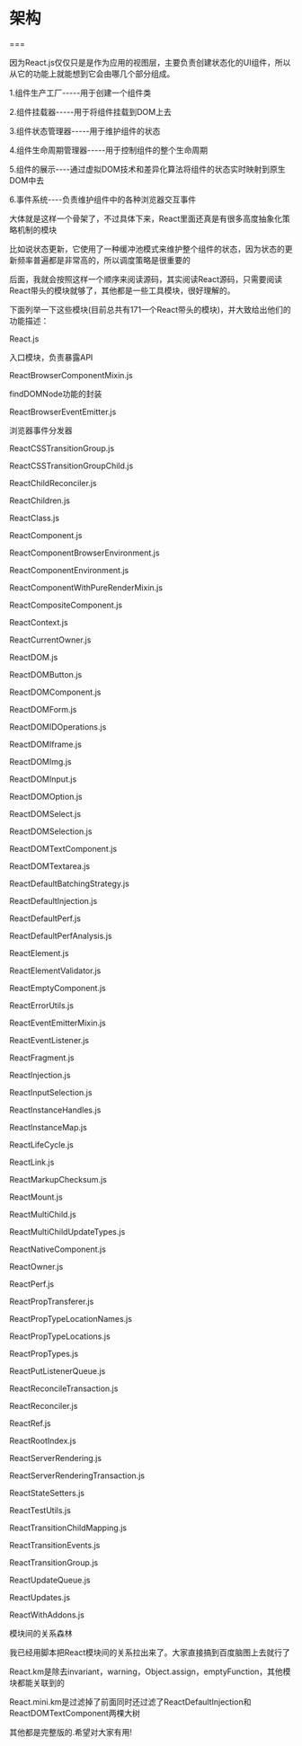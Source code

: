 # 架构
===

因为React.js仅仅只是是作为应用的视图层，主要负责创建状态化的UI组件，所以从它的功能上就能想到它会由哪几个部分组成。

1.组件生产工厂-----用于创建一个组件类

2.组件挂载器-----用于将组件挂载到DOM上去

3.组件状态管理器-----用于维护组件的状态

4.组件生命周期管理器-----用于控制组件的整个生命周期

5.组件的展示----通过虚拟DOM技术和差异化算法将组件的状态实时映射到原生DOM中去

6.事件系统----负责维护组件中的各种浏览器交互事件

大体就是这样一个骨架了，不过具体下来，React里面还真是有很多高度抽象化策略机制的模块

比如说状态更新，它使用了一种缓冲池模式来维护整个组件的状态，因为状态的更新频率普遍都是非常高的，所以调度策略是很重要的

后面，我就会按照这样一个顺序来阅读源码，其实阅读React源码，只需要阅读React带头的模块就够了，其他都是一些工具模块，很好理解的。

下面列举一下这些模块(目前总共有171一个React带头的模块)，并大致给出他们的功能描述：


React.js

入口模块，负责暴露API

ReactBrowserComponentMixin.js

findDOMNode功能的封装

ReactBrowserEventEmitter.js

浏览器事件分发器

ReactCSSTransitionGroup.js


ReactCSSTransitionGroupChild.js


ReactChildReconciler.js


ReactChildren.js


ReactClass.js


ReactComponent.js


ReactComponentBrowserEnvironment.js


ReactComponentEnvironment.js


ReactComponentWithPureRenderMixin.js


ReactCompositeComponent.js


ReactContext.js


ReactCurrentOwner.js


ReactDOM.js


ReactDOMButton.js


ReactDOMComponent.js


ReactDOMForm.js


ReactDOMIDOperations.js


ReactDOMIframe.js


ReactDOMImg.js


ReactDOMInput.js


ReactDOMOption.js


ReactDOMSelect.js


ReactDOMSelection.js


ReactDOMTextComponent.js


ReactDOMTextarea.js


ReactDefaultBatchingStrategy.js


ReactDefaultInjection.js


ReactDefaultPerf.js


ReactDefaultPerfAnalysis.js


ReactElement.js


ReactElementValidator.js


ReactEmptyComponent.js


ReactErrorUtils.js


ReactEventEmitterMixin.js


ReactEventListener.js


ReactFragment.js


ReactInjection.js


ReactInputSelection.js


ReactInstanceHandles.js


ReactInstanceMap.js


ReactLifeCycle.js


ReactLink.js


ReactMarkupChecksum.js


ReactMount.js


ReactMultiChild.js


ReactMultiChildUpdateTypes.js


ReactNativeComponent.js


ReactOwner.js


ReactPerf.js


ReactPropTransferer.js


ReactPropTypeLocationNames.js


ReactPropTypeLocations.js


ReactPropTypes.js


ReactPutListenerQueue.js


ReactReconcileTransaction.js


ReactReconciler.js


ReactRef.js


ReactRootIndex.js


ReactServerRendering.js


ReactServerRenderingTransaction.js


ReactStateSetters.js


ReactTestUtils.js


ReactTransitionChildMapping.js


ReactTransitionEvents.js


ReactTransitionGroup.js


ReactUpdateQueue.js


ReactUpdates.js


ReactWithAddons.js

模块间的关系森林

我已经用脚本把React模块间的关系拉出来了。大家直接搞到百度脑图上去就行了

React.km是除去invariant，warning，Object.assign，emptyFunction，其他模块都能关联到的

React.mini.km是过滤掉了前面同时还过滤了ReactDefaultInjection和ReactDOMTextComponent两棵大树

其他都是完整版的.希望对大家有用!



